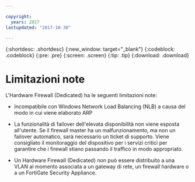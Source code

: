 ```yaml
---

copyright:
  years: 2017
lastupdated: "2017-10-30"

---
```


{:shortdesc: .shortdesc}
{:new_window: target="_blank"}
{:codeblock: .codeblock}
{:pre: .pre}
{:screen: .screen}
{:tip: .tip}
{:download: .download}

# Limitazioni note
L'Hardware Firewall (Dedicated) ha le seguenti limitazioni note:

* Incompatibile con Windows Network Load Balancing (NLB) a causa del modo in cui viene elaborato ARP

* La funzionalità di failover dell'elevata disponibilità non viene esposta all'utente. Se il firewall master ha un malfunzionamento, ma non un failover automatico, sarà necessario un ticket di supporto. Viene consigliato il monitoraggio del dispositivo per i servizi critici per garantire che i firewall stiano passando il traffico in modo appropriato.

* Un Hardware Firewall (Dedicated) non può essere distribuito a una VLAN al momento associata a un gateway di rete, un firewall hardware o a un FortiGate Security Appliance.

